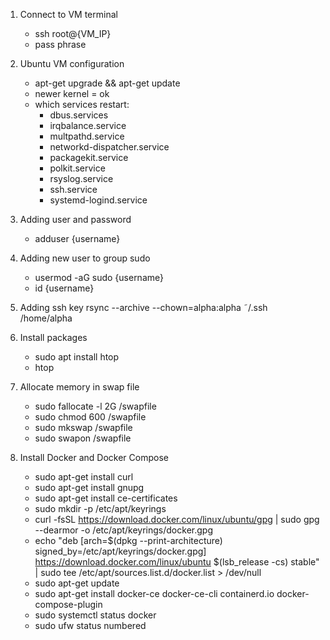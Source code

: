 1. Connect to VM terminal
    - ssh root@{VM_IP}
    - pass phrase

2. Ubuntu VM configuration
   - apt-get upgrade && apt-get update
   - newer kernel = ok
   - which services restart:
       - dbus.services
       - irqbalance.service
       - multpathd.service
       - networkd-dispatcher.service
       - packagekit.service
       - polkit.service
       - rsyslog.service
       - ssh.service
       - systemd-logind.service

3. Adding user and password
   - adduser {username}

4. Adding new user to group sudo
   - usermod -aG sudo {username}
   - id {username}

5. Adding ssh key
   rsync --archive --chown=alpha:alpha ˜/.ssh /home/alpha

6. Install packages
   - sudo apt install htop
   - htop 

7. Allocate memory in swap file
   - sudo fallocate -l 2G /swapfile
   - sudo chmod 600 /swapfile
   - sudo mkswap /swapfile
   - sudo swapon /swapfile

8. Install Docker and Docker Compose
   - sudo apt-get install curl
   - sudo apt-get install gnupg
   - sudo apt-get install ce-certificates
   - sudo mkdir -p /etc/apt/keyrings
   - curl -fsSL https://download.docker.com/linux/ubuntu/gpg | sudo gpg --dearmor -o /etc/apt/keyrings/docker.gpg
   - echo "deb [arch=$(dpkg --print-architecture) signed_by=/etc/apt/keyrings/docker.gpg] https://download.docker.com/linux/ubuntu $(lsb_release -cs) stable" | sudo tee /etc/apt/sources.list.d/docker.list  > /dev/null
   - sudo apt-get update
   - sudo apt-get install docker-ce docker-ce-cli containerd.io docker-compose-plugin
   - sudo systemctl status docker
   - sudo ufw status numbered